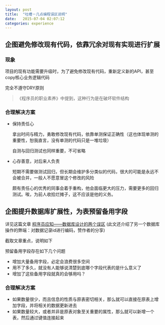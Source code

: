 ```yaml
---
layout: post
title:  "吐槽－几点编程误区说明"
date:   2015-07-04 02:07:12
categories: experience
---
```



## 企图避免修改现有代码，依靠冗余对现有实现进行扩展

### 现象

项目的现有功能需要升级时，为了避免修改现有代码，重新定义新的API，甚至copy核心业务逻辑代码

完全不遵守DRY原则

> 《程序员的职业素养》中提到，这种行为是在破坏软件结构

### 合理解决方案

- 保持责任心
	
	拿出时间与精力，勇敢修改现有代码，依靠单测保证正确性（这也体现单测的重要性，恕我直言，没有单测的代码只是一堆垃圾）

	自测与回归测试也同样重要，不可省略

- 心存善意，对后来人负责
	
	短期不需要做测试回归，但长期会维护多分类似的代码，很大的可能是永远不会被合并，一般人不愿意冒这个修改的风险

	颇有责任心的优秀的同事会着手重构，他会面临更大的压力，需要更多的回归测试。唉，为前人收拾烂摊子，这不应该是他的义务。


## 企图提升数据库扩展性，为表预留备用字段

详见这篇文章 [程序员应知——数据库设计的两个误区](http://www.51testing.com/html/94/n-246394.html)
(此文还介绍了另一个数据库操作的弊端：对数据记录id进行编码，赞作者的分享)

截取文章重点，说明如下

预留备用字段存在如下几个问题

- 增加大量备用字段，必定会浪费很多空间
- 用不了多久，就没有人能够说清楚到底哪个字段代表的是什么意义了
- 增加了这些备用字段就真的会够用吗？

### 合理解决方案

- 如果数量很少，而且信息的性质与原表密切相关，那么就可以直接在原表上增加字段，并将相关的数据更新进去
- 如果数量较大，或者并非是原表对象至关重要的属性，那么就可以新增一个表，然后通过键值连接起来